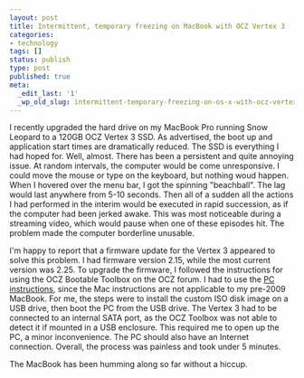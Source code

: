 ```yaml
---
layout: post
title: Intermittent, temporary freezing on MacBook with OCZ Vertex 3
categories:
- technology
tags: []
status: publish
type: post
published: true
meta:
  _edit_last: '1'
  _wp_old_slug: intermittent-temporary-freezing-on-os-x-with-ocz-vertex-3
---
```

I recently upgraded the hard drive on my MacBook Pro running Snow Leopard to a 120GB OCZ Vertex 3 SSD.  As advertised, the boot up and application start times are dramatically reduced.  The SSD is everything I had hoped for. Well, almost.  There has been a persistent and quite annoying issue.  At random intervals, the computer would be come unresponsive.  I could move the mouse or type on the keyboard, but nothing woud happen.  When I hovered over the menu bar, I got the spinning "beachball".  The lag would last anywhere from 5-10 seconds.  Then all of a sudden all the actions I had performed in the interim would be executed in rapid succession, as if the computer had been jerked awake.  This was most noticeable during a streaming video, which would pause when one of these episodes hit.  The problem made the computer borderline unusable.

I'm happy to report that a firmware update for the Vertex 3 appeared to solve this problem.  I had firmware version 2.15, while the most current version was 2.25.   To upgrade the firmware, I followed the instructions for using the OCZ Bootable Toolbox on the OCZ forum. I had to use the <a href="http://www.ocztechnologyforum.com/forum/showthread.php?105168-NEW!!-OCZ-Bootable-Toolbox-PC-Edition-%28REBUILD%29" target="_blank">PC instructions</a>, since the Mac instructions are not applicable to my pre-2009 MacBook.  For me, the steps were to install the custom ISO disk image on a USB drive, then boot the PC from the USB drive.  The Vertex 3 had to be connected to an internal SATA port, as the OCZ Toolbox was not able to detect it if mounted in a USB enclosure.  This required me to open up the PC, a minor inconvenience.  The PC should also have an Internet connection. Overall, the process was painless and took under 5 minutes.

The MacBook has been humming along so far without a hiccup.
